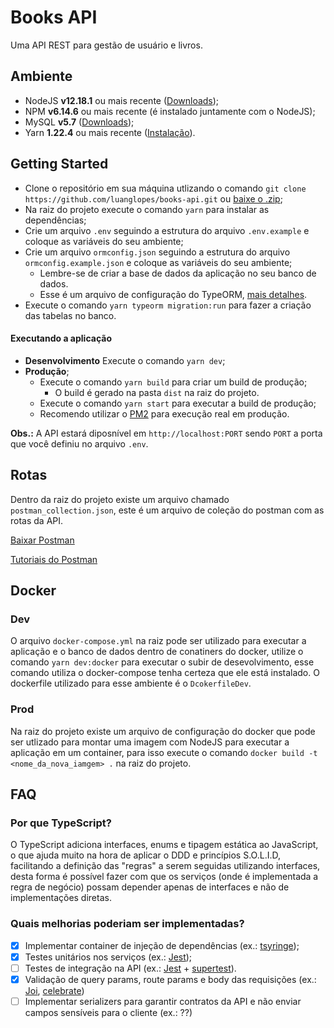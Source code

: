 # Books API

Uma API REST para gestão de usuário e livros.

## Ambiente

- NodeJS **v12.18.1** ou mais recente ([Downloads](https://nodejs.org/));
- NPM **v6.14.6** ou mais recente (é instalado juntamente com o NodeJS);
- MySQL **v5.7** ([Downloads](https://dev.mysql.com/downloads/mysql/));
- Yarn **1.22.4** ou mais recente ([Instalação](https://yarnpkg.com/getting-started/install)).

## Getting Started

- Clone o repositório em sua máquina utlizando o comando `git clone https://github.com/luanglopes/books-api.git` ou [baixe o .zip](https://github.com/luanglopes/books-api/archive/master.zip);
- Na raiz do projeto execute o comando `yarn` para instalar as dependências;
- Crie um arquivo `.env` seguindo a estrutura do arquivo `.env.example` e coloque as variáveis do seu ambiente;
- Crie um arquivo `ormconfig.json` seguindo a estrutura do arquivo `ormconfig.example.json` e coloque as variáveis do seu ambiente;
  - Lembre-se de criar a base de dados da aplicação no seu banco de dados.
  - Esse é um arquivo de configuração do TypeORM, [mais detalhes](https://typeorm.io/#/using-ormconfig).
- Execute o comando `yarn typeorm migration:run` para fazer a criação das tabelas no banco.

#### Executando a aplicação

- **Desenvolvimento** Execute o comando `yarn dev`;
- **Produção**;
  - Execute o comando `yarn build` para criar um build de produção;
    - O build é gerado na pasta `dist` na raiz do projeto.
  - Execute o comando `yarn start` para executar a build de produção;
  - Recomendo utilizar o [PM2](https://pm2.keymetrics.io/) para execução real em produção.

**Obs.:** A API estará diposnível em `http://localhost:PORT` sendo `PORT` a porta que você definiu no arquivo `.env`.

## Rotas

Dentro da raiz do projeto existe um arquivo chamado `postman_collection.json`, este é um arquivo de coleção do postman com as rotas da API.

[Baixar Postman](https://www.postman.com/downloads/)

[Tutoriais do Postman](https://learning.postman.com/)

## Docker

### Dev

O arquivo `docker-compose.yml` na raiz pode ser utilizado para executar a aplicação e o banco de dados dentro de conatiners do docker, utilize o comando `yarn dev:docker` para executar o subir de desevolvimento, esse comando utiliza o docker-compose tenha certeza que ele está instalado. O dockerfile utilizado para esse ambiente é o `DcokerfileDev`.

### Prod

Na raiz do projeto existe um arquivo de configuração do docker que pode ser utlizado para montar uma imagem com NodeJS para executar a aplicação em um container, para isso execute o comando `docker build -t <nome_da_nova_iamgem> .` na raiz do projeto.

## FAQ

### Por que TypeScript?

O TypeScript adiciona interfaces, enums e tipagem estática ao JavaScript, o que ajuda muito na hora de aplicar o DDD e princípios S.O.L.I.D, facilitando a definição das "regras" a serem seguidas utilizando interfaces, desta forma é possível fazer com que os serviços (onde é implementada a regra de negócio) possam depender apenas de interfaces e não de implementações diretas.

### Quais melhorias poderiam ser implementadas?

- [x] Implementar container de injeção de dependências (ex.: [tsyringe](https://github.com/microsoft/tsyringe));
- [x] Testes unitários nos serviços (ex.: [Jest](https://jestjs.io/));
- [ ] Testes de integração na API (ex.: [Jest](https://jestjs.io/) + [supertest](https://github.com/visionmedia/supertest)).
- [x] Validação de query params, route params e body das requisições (ex.: [Joi](https://github.com/hapijs/joi), [celebrate](https://github.com/arb/celebrate))
- [ ] Implementar serializers para garantir contratos da API e não enviar campos sensíveis para o cliente (ex.: ??)
